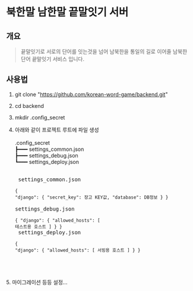 # 북한말 남한말 끝말잇기 서버

## 개요

> 끝말잇기로 서로의 단어를 잇는것을 넘어 남북한을 통일의 길로 이어줄 남북한 단어 끝말잇기 서비스 입니다.

## 사용법


1. git clone "https://github.com/korean-word-game/backend.git"

2. cd backend

3. mkdir .config_secret

4. 아래와 같이 프로젝트 루트에 파일 생성<br><br>
 .config_secret<br>
┣━━━ settings_common.json<br>
┣━━━ settings_debug.json<br>
┗━━━ settings_deploy.json<br><br><pre>
settings_common.json<br><br><code>{
  "django": {
    "secret_key": 장고 KEY값,
    "database": DB정보
  }
}
</code><br>
settings_debug.json<br><br><code>{
  "django": {
    "allowed_hosts": [
      테스트용 호스트
    ]
  }
}
</code><br>
settings_deploy.json<br><br><code>{
  "django": {
    "allowed_hosts": [
      서빙용 호스트
    ]
  }
}
</code>
</pre>
5. 마이그레이션 등등 설정...